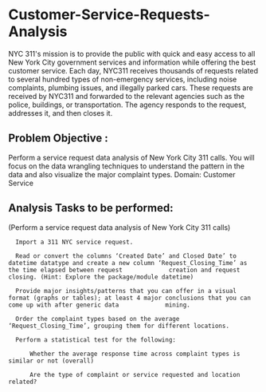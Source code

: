 # Customer-Service-Requests-Analysis

NYC 311's mission is to provide the public with quick and easy access to all New York City government services and information while offering the best customer service. Each day, NYC311 receives thousands of requests related to several hundred types of non-emergency services, including noise complaints, plumbing issues, and illegally parked cars. These requests are received by NYC311 and forwarded to the relevant agencies such as the police, buildings, or transportation. The agency responds to the request, addresses it, and then closes it.

## Problem Objective :

Perform a service request data analysis of New York City 311 calls. You will focus on the data wrangling techniques to understand the pattern in the data and also visualize the major complaint types.
Domain: Customer Service

## Analysis Tasks to be performed:

(Perform a service request data analysis of New York City 311 calls) 

      Import a 311 NYC service request.

      Read or convert the columns ‘Created Date’ and Closed Date’ to datetime datatype and create a new column ‘Request_Closing_Time’ as the time elapsed between request             creation and request closing. (Hint: Explore the package/module datetime)

      Provide major insights/patterns that you can offer in a visual format (graphs or tables); at least 4 major conclusions that you can come up with after generic data             mining.

      Order the complaint types based on the average ‘Request_Closing_Time’, grouping them for different locations.

      Perform a statistical test for the following:

          Whether the average response time across complaint types is similar or not (overall)

          Are the type of complaint or service requested and location related?
